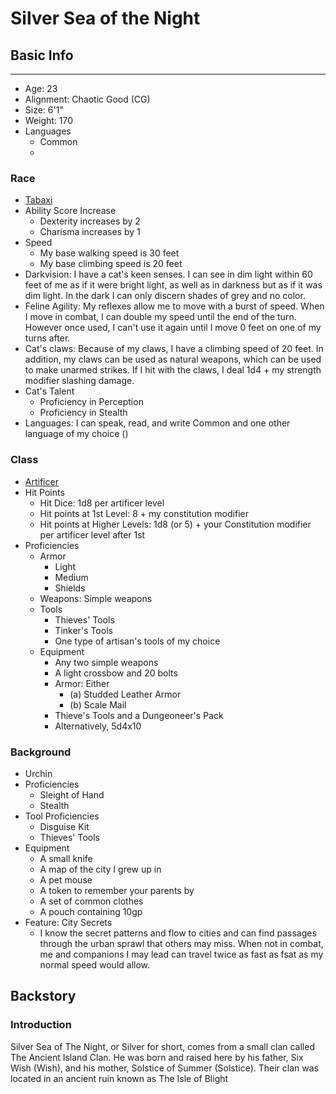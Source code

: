 Silver Sea of the Night
========================

## Basic Info
--------
 - Age: 23
 - Alignment: Chaotic Good (CG)
 - Size: 6'1"
 - Weight: 170
 - Languages
     - Common
     - 
### Race
 - [Tabaxi](http://dnd5e.wikidot.com/lineage:tabaxi)
 -  Ability Score Increase
     -  Dexterity increases by 2
     -  Charisma increases by 1
 -  Speed
     -  My base walking speed is 30 feet
     -  My base climbing speed is 20 feet
 -  Darkvision: I have a cat's keen senses. I can see in dim light within 60 feet of me as if it were bright light, as well as in darkness but as if it was dim light. In the dark I can only discern shades of grey and no color.
 -  Feline Agility: My reflexes allow me to move with a burst of speed. When I move in combat, I can double my speed until the end of the turn. However once used, I can't use it again until I move 0 feet on one of my turns after.
 -  Cat's claws: Because of my claws, I have a climbing speed of 20 feet. In addition, my claws can be used as natural weapons, which can be used to make unarmed strikes. If I hit with the claws, I deal 1d4 + my strength modifier slashing damage.
 -  Cat's Talent
     -  Proficiency in Perception
     -  Proficiency in Stealth
 -  Languages: I can speak, read, and write Common and one other language of my choice ()

### Class
 - [Artificer](http://dnd5e.wikidot.com/artificer)
 - Hit Points
     - Hit Dice: 1d8 per artificer level
     - Hit points at 1st Level: 8 + my constitution modifier
     - Hit points at Higher Levels: 1d8 (or 5) + your Constitution modifier per artificer level after 1st
 - Proficiencies
     - Armor
         - Light
         - Medium
         - Shields
     - Weapons: Simple weapons
     - Tools
         - Thieves' Tools
         - Tinker's Tools
         - One type of artisan's tools of my choice
     - Equipment
         - Any two simple weapons
         - A light crossbow and 20 bolts
         - Armor: Either
             - (a) Studded Leather Armor
             - (b) Scale Mail
         - Thieve's Tools and a Dungeoneer's Pack
         - Alternatively, 5d4x10

### Background
 - Urchin
 - Proficiencies
     - Sleight of Hand
     - Stealth
 - Tool Proficiencies
     -  Disguise Kit
     -  Thieves' Tools
 -  Equipment
     -  A small knife
     -  A map of the city I grew up in
     -  A pet mouse
     -  A token to remember your parents by
     -  A set of common clothes
     -  A pouch containing 10gp
 -  Feature: City Secrets
     -  I know the secret patterns and flow to cities and can find passages through the urban sprawl that others may miss. When not in combat, me and companions I may lead can travel twice as fast as fsat as my normal speed would allow.

## Backstory

### Introduction
Silver Sea of The Night, or Silver for short, comes from a small clan called The Ancient Island Clan. He was born and raised here by his father, Six Wish (Wish), and his mother, Solstice of Summer (Solstice). Their clan was located in an ancient ruin known as The Isle of Blight

